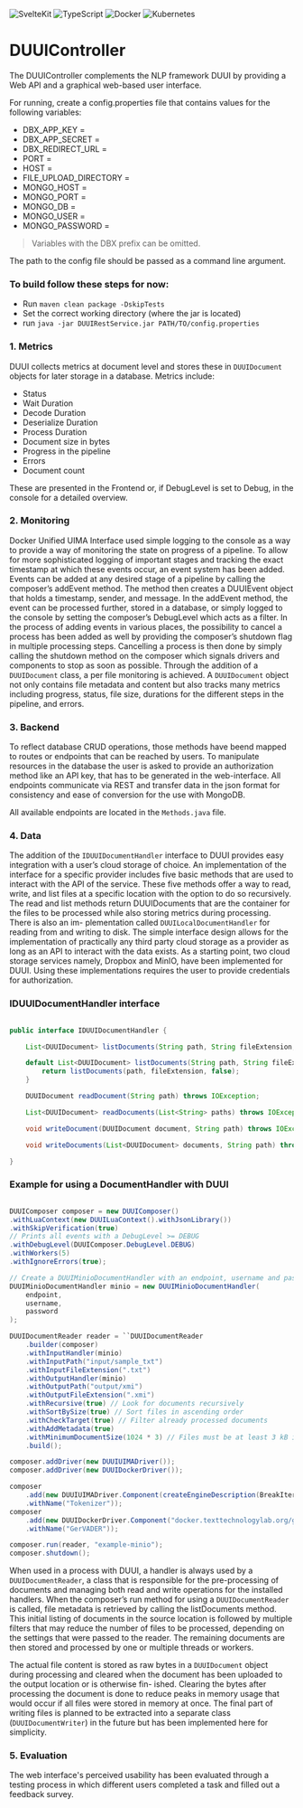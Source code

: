 ![SvelteKit](https://img.shields.io/badge/SvelteKit-FF3E00?style=for-the-badge&logo=Svelte&logoColor=white)
![TypeScript](https://img.shields.io/badge/TypeScript-007ACC?style=for-the-badge&logo=typescript&logoColor=white)
![Docker](https://img.shields.io/badge/Docker-2CA5E0?style=for-the-badge&logo=docker&logoColor=white)
![Kubernetes](https://img.shields.io/badge/kubernetes-326ce5.svg?&style=for-the-badge&logo=kubernetes&logoColor=white)

# DUUIController

The DUUIController complements the NLP framework DUUI by providing a Web API and a graphical web-based user interface.

For running, create a config.properties file that contains values for the following variables:

- DBX_APP_KEY =
- DBX_APP_SECRET =
- DBX_REDIRECT_URL =
- PORT =
- HOST =
- FILE_UPLOAD_DIRECTORY =
- MONGO_HOST =
- MONGO_PORT =
- MONGO_DB =
- MONGO_USER =
- MONGO_PASSWORD =

> Variables with the DBX prefix can be omitted.

The path to the config file should be passed as a command line argument.

### To build follow these steps for now:

- Run `maven clean package -DskipTests`
- Set the correct working directory (where the jar is located)
- run `java -jar DUUIRestService.jar PATH/TO/config.properties`

### 1. Metrics

DUUI collects metrics at document level and stores these in `DUUIDocument` objects for later storage in a database. Metrics include:

- Status
- Wait Duration
- Decode Duration
- Deserialize Duration
- Process Duration
- Document size in bytes
- Progress in the pipeline
- Errors
- Document count

These are presented in the Frontend or, if DebugLevel is set to Debug, in the console for a detailed overview.

### 2. Monitoring

Docker Unified UIMA Interface used simple logging to the console as a way to provide a way of monitoring the state on progress of a pipeline. To allow for more sophisticated logging of important stages and tracking the exact timestamp at which these events occur, an event system has been added. Events can be added at any desired stage of a pipeline by calling the composer’s addEvent method. The method then creates a DUUIEvent object that holds a timestamp, sender, and message. In the addEvent method, the event can be processed further, stored in a database, or simply logged to the console by setting the composer’s DebugLevel which acts as a filter. In the process of adding events in various places, the possibility to cancel a process has been added as well by providing the composer’s shutdown flag in multiple processing steps. Cancelling a process is then done by simply calling the shutdown method on the composer which signals drivers and components to stop as soon as possible. Through the addition of a `DUUIDocument` class, a per file monitoring is achieved. A `DUUIDocument` object not only contains file metadata and content but also tracks many metrics including progress, status, file size, durations for the different steps in the pipeline, and errors.

### 3. Backend

To reflect database CRUD operations, those methods have beend mapped to routes or endpoints that can be reached by users. To manipulate resources in the database the user is asked to provide an authorization method like an API key, that has to be generated in the web-interface. All endpoints communicate via REST and transfer data in the json format for consistency and ease of conversion for the use with MongoDB.

All available endpoints are located in the `Methods.java` file.

### 4. Data

The addition of the `IDUUIDocumentHandler` interface to DUUI provides easy integration with
a user’s cloud storage of choice. An implementation of the interface for a specific provider
includes five basic methods that are used to interact with the API of the service. These five
methods offer a way to read, write, and list files at a specific location with the option to do so recursively. The read and list methods return DUUIDocuments that are the container for
the files to be processed while also storing metrics during processing. There is also an im-
plementation called `DUUILocalDocumentHandler` for reading from and writing to disk. The
simple interface design allows for the implementation of practically any third party cloud
storage as a provider as long as an API to interact with the data exists. As a starting point, two cloud storage services namely, Dropbox and MinIO, have been implemented for DUUI.
Using these implementations requires the user to provide credentials for authorization.

### IDUUIDocumentHandler interface

```java

public interface IDUUIDocumentHandler {

    List<DUUIDocument> listDocuments(String path, String fileExtension, boolean recursive) throws IOException;

    default List<DUUIDocument> listDocuments(String path, String fileExtension) throws IOException {
        return listDocuments(path, fileExtension, false);
    }

    DUUIDocument readDocument(String path) throws IOException;

    List<DUUIDocument> readDocuments(List<String> paths) throws IOException;

    void writeDocument(DUUIDocument document, String path) throws IOException;

    void writeDocuments(List<DUUIDocument> documents, String path) throws IOException;

}
```

### Example for using a DocumentHandler with DUUI

```java

DUUIComposer composer = new DUUIComposer()
.withLuaContext(new DUUILuaContext().withJsonLibrary())
.withSkipVerification(true)
// Prints all events with a DebugLevel >= DEBUG
.withDebugLevel(DUUIComposer.DebugLevel.DEBUG)
.withWorkers(5)
.withIgnoreErrors(true);

// Create a DUUIMinioDocumentHandler with an endpoint, username and password
DUUIMinioDocumentHandler minio = new DUUIMinioDocumentHandler(
    endpoint,
    username,
    password
);

DUUIDocumentReader reader = ``DUUIDocumentReader
    .builder(composer)
    .withInputHandler(minio)
    .withInputPath("input/sample_txt")
    .withInputFileExtension(".txt")
    .withOutputHandler(minio)
    .withOutputPath("output/xmi")
    .withOutputFileExtension(".xmi")
    .withRecursive(true) // Look for documents recursively
    .withSortBySize(true) // Sort files in ascending order
    .withCheckTarget(true) // Filter already processed documents
    .withAddMetadata(true)
    .withMinimumDocumentSize(1024 * 3) // Files must be at least 3 kB in size
    .build();

composer.addDriver(new DUUIUIMADriver());
composer.addDriver(new DUUIDockerDriver());

composer
    .add(new DUUIUIMADriver.Component(createEngineDescription(BreakIteratorSegmenter.class))
    .withName("Tokenizer"));
composer
    .add(new DUUIDockerDriver.Component("docker.texttechnologylab.org/gervader_duui:latest")
    .withName("GerVADER"));

composer.run(reader, "example-minio");
composer.shutdown();
```

When used in a process with DUUI, a handler is always used by a `DUUIDocumentReader`, a class that is responsible for the pre-processing of documents and managing both read and write operations for the installed handlers. When the composer’s run method for using a `DUUIDocumentReader` is called, file metadata is retrieved by calling the listDocuments method. This initial listing of documents in the source location is followed by multiple filters that may reduce the number of files to be processed, depending on the settings that were passed to the reader. The remaining documents are then stored and processed by one or multiple threads or workers.

The actual file content is stored as raw bytes in a `DUUIDocument` object during processing
and cleared when the document has been uploaded to the output location or is otherwise fin-
ished. Clearing the bytes after processing the document is done to reduce peaks in memory
usage that would occur if all files were stored in memory at once. The final part of writing
files is planned to be extracted into a separate class (`DUUIDocumentWriter`) in the future but has been implemented here for simplicity.

### 5. Evaluation

The web interface's perceived usability has been evaluated through a testing process in which different users completed a task and filled out a feedback survey.

